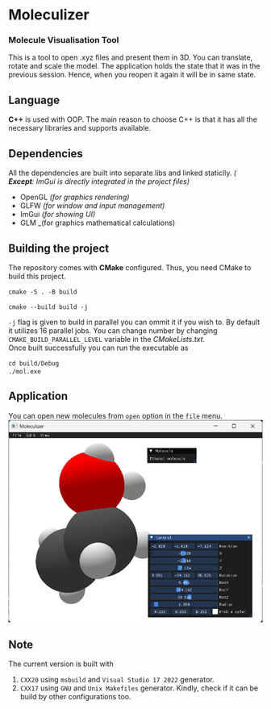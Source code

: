 # Moleculizer
### Molecule Visualisation Tool 

This is a tool to open .xyz files and present them in 3D. You can translate, rotate and scale the model. The application holds the state that it was in the previous session. Hence, when you reopen it again it will be in same state.

## Language
__C++__ is used with OOP. The main reason to choose C++ is that it has all the necessary libraries and supports available.

## Dependencies
All the dependencies are built into separate libs and linked staticlly. _( __Except__: ImGui is directly integrated in the project files)_
- OpenGL _(for graphics rendering)_
- GLFW _(for window and input management)_
- ImGui _(for showing UI)_
- GLM _(for graphics mathematical calculations)

## Building the project
The repository comes with __CMake__ configured. Thus, you need CMake to build this project.

```shell
cmake -S . -B build
```
```shell
cmake --build build -j
```
```-j``` flag is given to build in parallel you can ommit it if you wish to. By default it utilizes 16 parallel jobs. You can change number by changing ```CMAKE_BUILD_PARALLEL_LEVEL``` variable in the _CMakeLists.txt_.\
Once built successfully you can run the executable as
```shell
cd build/Debug
./mol.exe
```
## Application
You can open new molecules from ```open``` option in the ```file``` menu.
![Screenshot of the application](res/Moleculizer.png)

## Note
The current version is built with 
1. ```CXX20``` using ```msbuild``` and ```Visual Studio 17 2022``` generator. 
2. ```CXX17``` using ```GNU``` and ```Unix Makefiles``` generator.
Kindly, check if it can be build by other configurations too.
